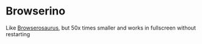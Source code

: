 # Browserino

Like [Browserosaurus](https://github.com/will-stone/browserosaurus), but 50x times smaller and works in fullscreen without restarting
